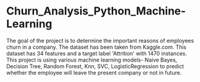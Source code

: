 # Churn_Analysis_Python_Machine-Learning
The goal of the project is to determine the important reasons of employees churn in a company. The dataset has been taken from Kaggle.com. This dataset has 34 features and a target label 'Attrition' with 1470 instances. This project is using various machine learning models- Naive Bayes, Decision Tree, Random Forest, Knn, SVC, LogisticRegression to predict whether the employee will leave the present company or not in future.
